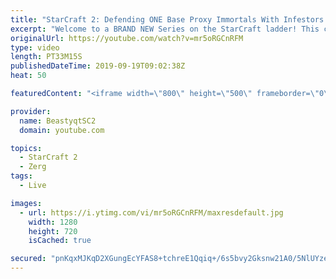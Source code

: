 ```yaml
---
title: "StarCraft 2: Defending ONE Base Proxy Immortals With Infestors..?"
excerpt: "Welcome to a BRAND NEW Series on the StarCraft ladder! This challenege is called \"Infestors to GM,\" where I play Mass Infestors and try to get to Grandmaster! I am allowing myself to make Queens as well, but other than that, the gameplan is INFESTORS!!!  What happens when you get into a long game against"
originalUrl: https://youtube.com/watch?v=mr5oRGCnRFM
type: video
length: PT33M15S
publishedDateTime: 2019-09-19T09:02:38Z
heat: 50

featuredContent: "<iframe width=\"800\" height=\"500\" frameborder=\"0\" src=\"https://www.youtube.com/embed/mr5oRGCnRFM\" allow=\"accelerometer; autoplay; encrypted-media; gyroscope; picture-in-picture\" allowfullscreen></iframe>"

provider:
  name: BeastyqtSC2
  domain: youtube.com

topics:
  - StarCraft 2
  - Zerg
tags:
  - Live

images:
  - url: https://i.ytimg.com/vi/mr5oRGCnRFM/maxresdefault.jpg
    width: 1280
    height: 720
    isCached: true

secured: "pnKqxMJKqD2XGungEcYFAS8+tchreE1Qqiq+/6s5bvy2Gksnw21A0/5NlUYzeSGLsrDGPL8fbXWHRDi6wtYHHV6UW94F/amflpRTvK7Yt+x9ofN/w0tZ4cG3VlaxCPmNaZOIVBNkzKc+rAzgqgQepYN2j7pk4TwdmmSzbdz/2FEUfIKuA7drQ2PwF26kUzz8H1BY07HgUpogWUDzRr/Yvi3rfYKmV/oyPtVbKZSloUZPv6pSR01lk9jISFOSoVZD2KbpSBlhrPNp/4U+VWeqFc4o0RoXrlj0Sw3Fed3WpjMz0zZ2eY+tLjJyAdx4FZkTOgbio2OyY9pOxQPFx+MX11mfdQQNVi/ja4eXmaqXFXIGuoKbv/XouSyefYxnLbk8FPbILxwS2DQ5WAzNDashovMF9DiNuPzxsay1YWeDY+Y=;yI5I6GBUQWw30qYxoD4ooA=="
---
```


